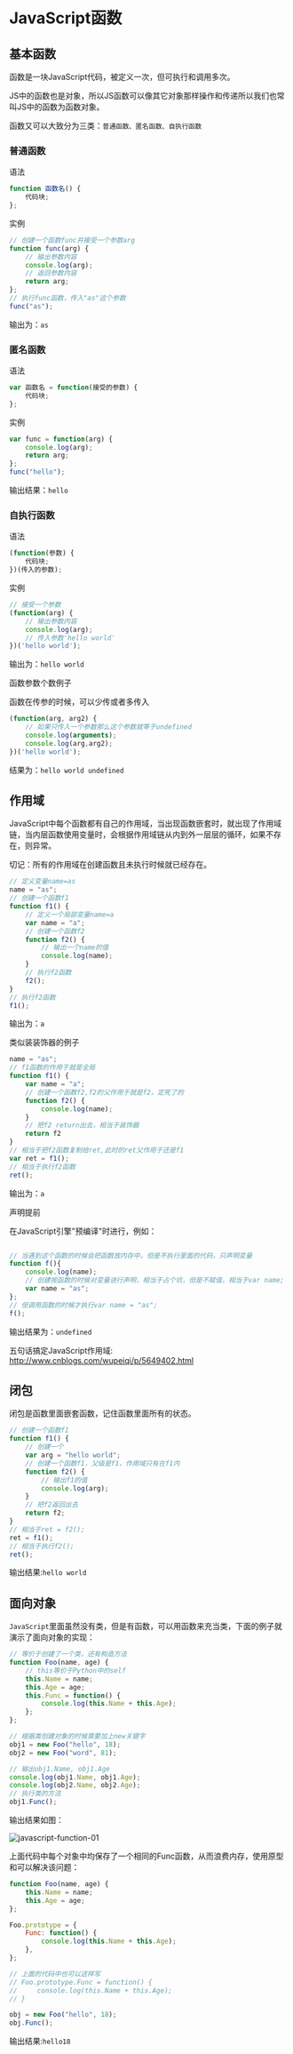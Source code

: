 # JavaScript函数

## 基本函数

函数是一块JavaScript代码，被定义一次，但可执行和调用多次。 

JS中的函数也是对象，所以JS函数可以像其它对象那样操作和传递所以我们也常叫JS中的函数为函数对象。

函数又可以大致分为三类：`普通函数、匿名函数、自执行函数`

### 普通函数

语法

```javascript
function 函数名() {
    代码块;
};
```

实例

```javascript
// 创建一个函数func并接受一个参数arg
function func(arg) {
    // 输出参数内容
    console.log(arg);
    // 返回参数内容
    return arg;
};
// 执行func函数，传入"as"这个参数
func("as");
```

输出为：`as`

### 匿名函数

语法

```javascript
var 函数名 = function(接受的参数) {
    代码块;
};
```

实例

```javascript
var func = function(arg) {
    console.log(arg);
    return arg;
};
func("hello");
```
输出结果：`hello`

### 自执行函数

语法

```javascript
(function(参数) {
    代码块;
})(传入的参数);
```

实例

```javascript
// 接受一个参数
(function(arg) {
    // 输出参数内容
    console.log(arg);
    // 传入参数'hello world'
})('hello world');
```

输出为：`hello world`


函数参数个数例子

函数在传参的时候，可以少传或者多传入

```javascript
(function(arg, arg2) {
    // 如果只传入一个参数那么这个参数就等于undefined
    console.log(arguments);
    console.log(arg,arg2);
})('hello world');
```
结果为：`hello world undefined`


## 作用域

JavaScript中每个函数都有自己的作用域，当出现函数嵌套时，就出现了作用域链，当内层函数使用变量时，会根据作用域链从内到外一层层的循环，如果不存在，则异常。

切记：所有的作用域在创建函数且未执行时候就已经存在。


```javascript
// 定义变量name=as
name = "as";
// 创建一个函数f1
function f1() {
    // 定义一个局部变量name=a
    var name = "a";
    // 创建一个函数f2
    function f2() {
        // 输出一个name的值
        console.log(name);
    }
    // 执行f2函数
    f2();
}
// 执行f2函数
f1();
```
输出为：`a`

类似装装饰器的例子

```javascript
name = "as";
// f1函数的作用于就是全局
function f1() {
    var name = "a";
    // 创建一个函数f2,f2的父作用于就是f2，定死了的
    function f2() {
        console.log(name);
    }
    // 把f2 return出去，相当于装饰器
    return f2
}
// 相当于把f2函数复制给ret,此时的ret父作用于还是f1
var ret = f1();
// 相当于执行f2函数
ret();
```
输出为：`a`



声明提前

在JavaScript引擎"预编译"时进行，例如：

```javascript

// 当遇到这个函数的时候会把函数放内存中，但是不执行里面的代码，只声明变量
function f(){
    console.log(name);
    // 创建按函数的时候对变量进行声明，相当于占个坑，但是不赋值，相当于var name;
    var name = "as";
};
// 但调用函数的时候才执行var name = "as";
f();
```
输出结果为：`undefined`

五句话搞定JavaScript作用域:
http://www.cnblogs.com/wupeiqi/p/5649402.html

## 闭包

闭包是函数里面嵌套函数，记住函数里面所有的状态。

```javascript
// 创建一个函数f1
function f1() {
    // 创建一个
    var arg = "hello world";
    // 创建一个函数f1，父级是f1，作用域只有在f1内
    function f2() {
        // 输出f1的值
        console.log(arg);
    }
    // 把f2返回出去
    return f2;
}
// 相当于ret = f2();
ret = f1();
// 相当于执行f2();
ret();
```
输出结果:`hello world`

## 面向对象

`JavaScript`里面虽然没有类，但是有函数，可以用函数来充当类，下面的例子就演示了面向对象的实现：

```javascript
// 等价于创建了一个类，还有构造方法
function Foo(name, age) {
    // this等价于Python中的self
    this.Name = name;
    this.Age = age;
    this.Func = function() {
        console.log(this.Name + this.Age);
    };
};

// 根据类创建对象的时候需要加上new关键字
obj1 = new Foo("hello", 18);
obj2 = new Foo("word", 81);

// 输出obj1.Name, obj1.Age
console.log(obj1.Name, obj1.Age);
console.log(obj2.Name, obj2.Age);
// 执行类的方法
obj1.Func();
```
输出结果如图：

![javascript-function-01](../images/2016/12/1483064774.png)

上面代码中每个对象中均保存了一个相同的Func函数，从而浪费内存，使用原型和可以解决该问题：

```javascript
function Foo(name, age) {
    this.Name = name;
    this.Age = age;
};

Foo.prototype = {
    Func: function() {
        console.log(this.Name + this.Age);
    },
};

// 上面的代码中也可以这样写
// Foo.prototype.Func = function() {
//     console.log(this.Name + this.Age);
// }

obj = new Foo("hello", 18);
obj.Func();
```
输出结果:`hello18`